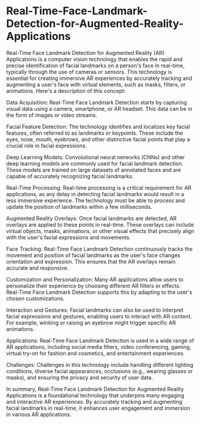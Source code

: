 # Real-Time-Face-Landmark-Detection-for-Augmented-Reality-Applications
Real-Time Face Landmark Detection for Augmented Reality (AR) Applications is a computer vision technology that enables the rapid and precise identification of facial landmarks on a person's face in real-time, typically through the use of cameras or sensors. This technology is essential for creating immersive AR experiences by accurately tracking and augmenting a user's face with virtual elements, such as masks, filters, or animations. Here's a description of this concept:

Data Acquisition: Real-Time Face Landmark Detection starts by capturing visual data using a camera, smartphone, or AR headset. This data can be in the form of images or video streams.

Facial Feature Detection: The technology identifies and localizes key facial features, often referred to as landmarks or keypoints. These include the eyes, nose, mouth, eyebrows, and other distinctive facial points that play a crucial role in facial expressions.

Deep Learning Models: Convolutional neural networks (CNNs) and other deep learning models are commonly used for facial landmark detection. These models are trained on large datasets of annotated faces and are capable of accurately recognizing facial landmarks.

Real-Time Processing: Real-time processing is a critical requirement for AR applications, as any delay in detecting facial landmarks would result in a less immersive experience. The technology must be able to process and update the position of landmarks within a few milliseconds.

Augmented Reality Overlays: Once facial landmarks are detected, AR overlays are applied to these points in real-time. These overlays can include virtual objects, masks, animations, or other visual effects that precisely align with the user's facial expressions and movements.

Face Tracking: Real-Time Face Landmark Detection continuously tracks the movement and position of facial landmarks as the user's face changes orientation and expression. This ensures that the AR overlays remain accurate and responsive.

Customization and Personalization: Many AR applications allow users to personalize their experience by choosing different AR filters or effects. Real-Time Face Landmark Detection supports this by adapting to the user's chosen customizations.

Interaction and Gestures: Facial landmarks can also be used to interpret facial expressions and gestures, enabling users to interact with AR content. For example, winking or raising an eyebrow might trigger specific AR animations.

Applications: Real-Time Face Landmark Detection is used in a wide range of AR applications, including social media filters, video conferencing, gaming, virtual try-on for fashion and cosmetics, and entertainment experiences.

Challenges: Challenges in this technology include handling different lighting conditions, diverse facial appearances, occlusions (e.g., wearing glasses or masks), and ensuring the privacy and security of user data.

In summary, Real-Time Face Landmark Detection for Augmented Reality Applications is a foundational technology that underpins many engaging and interactive AR experiences. By accurately tracking and augmenting facial landmarks in real-time, it enhances user engagement and immersion in various AR applications.
